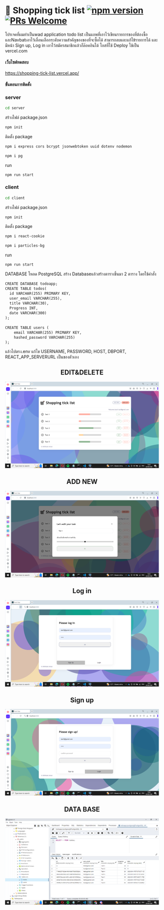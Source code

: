 # 🛒 Shopping tick list         [![npm version](https://img.shields.io/npm/v/react.svg?style=flat)](https://www.npmjs.com/package/react) [![PRs Welcome](https://img.shields.io/badge/PRs-welcome-brightgreen.svg)](https://reactjs.org/docs/how-to-contribute.html#your-first-pull-request)
โปรเจคที่ผมทำเป็นwad application todo list เป็นแอพที่เอาไว้เขียนรายการของที่ต้องซื้อและNavbatเอาไว้เลื่อนเลือกระดับความสำคัญของของที่จะซื้อได้ สามารถลบและแก้ไข้รายการได้ และมีหน้า Sign up, Log in เอาไว้สมัครสมาชิกแล้วก็ล๊อคอินได้ โอสที่ใช้ Deploy ใช้เป็น vercel.com

#### เว็บไซต์ทดสอบ
https://shopping-tick-list.vercel.app/


#### ขั้นตอนการติดตั้ง

### server
```bash
cd server
```

สร้างไฟล์ package.json
```bash
npm init
```

ติดตั้ง package
```bash
npm i express cors bcrypt jsonwebtoken uuid dotenv nodemon
```

```bash
npm i pg
```
run
```bash
npm run start
```

<p/>

### client

```bash
cd client
```
สร้างไฟล์ package.json
```bash
npm init
```
ติดตั้ง package

```bash
npm i react-cookie
```
```bash
npm i particles-bg
```

run
```bash
npm run start
```



DATABASE
โหลด PostgreSQL
สร้าง Databaseแล้วสร้างตารางขึ้นมา 2 ตาราง 
โดยใช้คำสั่ง
```
CREATE DATABASE todoapp;
CREATE TABLE todos(
  id VARCHAR(255) PRIMARY KEY,
  user_email VARCHAR(255),
  title VARCHAR(30),
  Progress INT,
  date VARCHAR(300)
); 

CREATE TABLE users (
    email VARCHAR(255) PRIMARY KEY,
    hashed_password VARCHAR(255)
);
```

แล้วไปตรง.env แก้ไข USERNAME, PASSWORD, HOST, DBPORT, REACT_APP_SERVERURL เป็นของตัวเอง


<p align="center">
 <h2 align="center">EDIT&DELETE</h2>
</p>

![App ScreenShot](https://github.com/leavemealone086/ShoppingTickList/blob/main/img/Shopping_tick_list1.PNG)


<p align="center">
 <h2 align="center">ADD NEW</h2>
</p>

![App ScreenShot](https://github.com/leavemealone086/ShoppingTickList/blob/main/img/Shopping_tick_list2.PNG)

<p align="center">
 <h2 align="center">Log in</h2>
</p>

![App ScreenShot](https://github.com/leavemealone086/ShoppingTickList/blob/main/img/Shopping_tick_list4.PNG)


<p align="center">
 <h2 align="center">Sign up</h2>
</p>

![App ScreenShot](https://github.com/leavemealone086/ShoppingTickList/blob/main/img/Shopping_tick_list5.PNG)


<p align="center">
 <h2 align="center">DATA BASE</h2>
</p>

![App ScreenShot](https://github.com/leavemealone086/ShoppingTickList/blob/main/img/DATA_BASE.PNG)

